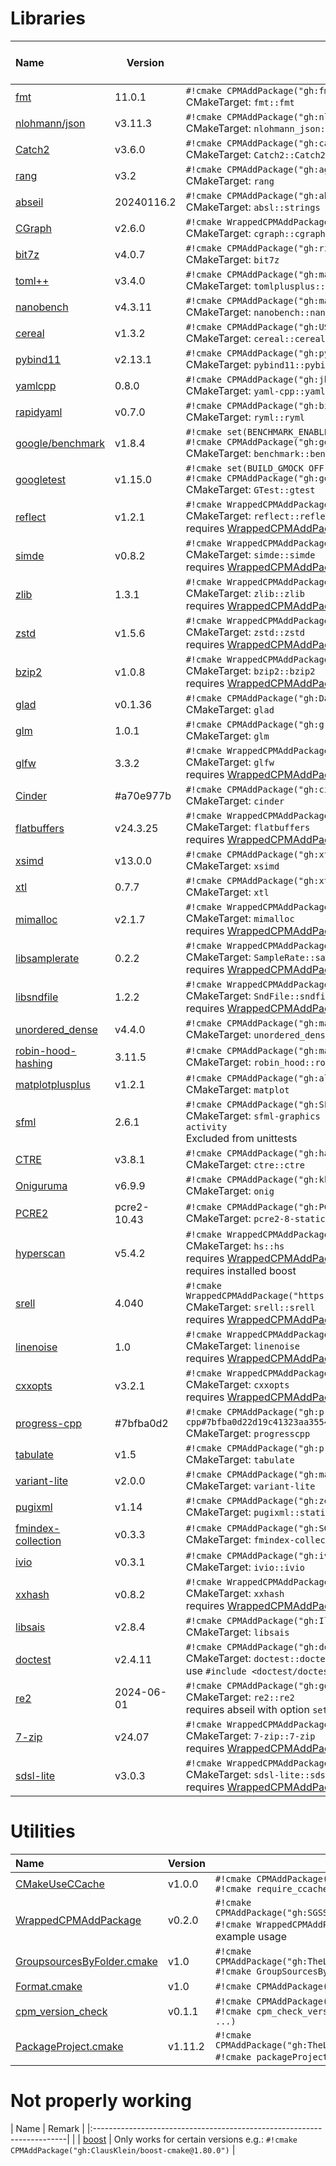 <!-- SPDX-FileCopyrightText: 2024 Simon Gene Gottlieb
     SPDX-License-Identifier: CC0-1.0
-->
# Libraries

<div markdown class="compact_data_table">

| Name                                                                   | Version     | CPM                                                                                                 <br>CMakeTarget                                            <br>extra  |
|:-----------------------------------------------------------------------|-------------|---------------------------------------------------------------------------------------------------------------------------------------------------------------------------|
| [fmt](https://github.com/fmtlib/fmt)                                   |  11.0.1     | `#!cmake CPMAddPackage("gh:fmtlib/fmt#11.0.1@11.0.1")`                                              <br>CMakeTarget: `fmt::fmt`                                <br>       |
| [nlohmann/json](https://github.com/nlohmann/json)                      | v3.11.3     | `#!cmake CPMAddPackage("gh:nlohmann/json@3.11.3")`                                                  <br>CMakeTarget: `nlohmann_json::nlohmann_json`            <br>       |
| [Catch2](https://github.com/catchorg/Catch2)                           | v3.6.0      | `#!cmake CPMAddPackage("gh:catchorg/Catch2@3.6.0")`                                                 <br>CMakeTarget: `Catch2::Catch2 Catch2::Catch2WithMain`   <br>       |
| [rang](https://github.com/agauniyal/rang)                              | v3.2        | `#!cmake CPMAddPackage("gh:agauniyal/rang@3.2")`                                                    <br>CMakeTarget: `rang`                                    <br>       |
| [abseil](https://github.com/abseil/abseil-cpp)                         | 20240116.2  | `#!cmake CPMAddPackage("gh:abseil/abseil-cpp#20240116.2")`                                          <br>CMakeTarget: `absl::strings absl::*`                   <br>       |
| [CGraph](https://github.com/ChunelFeng/CGraph)                         | v2.6.0      | `#!cmake WrappedCPMAddPackage("gh:ChunelFeng/CGraph@2.6.0")`                                        <br>CMakeTarget: `cgraph::cgraph`                          <br>       |
| [bit7z](https://github.com/rikyoz/bit7z)                               | v4.0.7      | `#!cmake CPMAddPackage("gh:rikyoz/bit7z@4.0.7")`                                                    <br>CMakeTarget: `bit7z`                                   <br>       |
| [toml++](https://github.com/marzer/tomlplusplus)                       | v3.4.0      | `#!cmake CPMAddPackage("gh:marzer/tomlplusplus@3.4.0")`                                             <br>CMakeTarget: `tomlplusplus::tomlplusplus`              <br>       |
| [nanobench](https://github.com/martinus/nanobench)                     | v4.3.11     | `#!cmake CPMAddPackage("gh:martinus/nanobench@4.3.11")`                                             <br>CMakeTarget: `nanobench::nanobench`                    <br>       |
| [cereal](https://github.com/USCiLab/cereal)                            | v1.3.2      | `#!cmake CPMAddPackage("gh:USCiLab/cereal@1.3.2")`                                                  <br>CMakeTarget: `cereal::cereal`                          <br>       |
| [pybind11](https://github.com/pybind/pybind11)                         | v2.13.1     | `#!cmake CPMAddPackage("gh:pybind/pybind11@2.13.1")`                                                <br>CMakeTarget: `pybind11::pybind11`                      <br>       |
| [yamlcpp](https://github.com/jbeder/yaml-cpp)                          |  0.8.0      | `#!cmake CPMAddPackage("gh:jbeder/yaml-cpp#0.8.0@0.8.0")`                                           <br>CMakeTarget: `yaml-cpp::yaml-cpp`                      <br>       |
| [rapidyaml](https://github.com/biojppm/rapidyaml)                      | v0.7.0      | `#!cmake CPMAddPackage("gh:biojppm/rapidyaml@0.7.0")`                                               <br>CMakeTarget: `ryml::ryml`                              <br>       |
| [google/benchmark](https://github.com/google/benchmark)                | v1.8.4      | `#!cmake set(BENCHMARK_ENABLE_TESTING OFF)`<br>`#!cmake CPMAddPackage("gh:google/benchmark@1.8.4")` <br>CMakeTarget: `benchmark::benchmark`                    <br>       |
| [googletest](https://github.com/google/googletest)                     | v1.15.0     | `#!cmake set(BUILD_GMOCK OFF)`<br>`#!cmake CPMAddPackage("gh:google/googletest@1.15.0")`            <br>CMakeTarget: `GTest::gtest`                            <br>       |
| [reflect](https://github.com/boost-ext/reflect)                        | v1.2.1      | `#!cmake WrappedCPMAddPackage("gh:boost-ext/reflect@1.2.1")`                                        <br>CMakeTarget: `reflect::reflect`                         <br> requires [WrappedCPMAddPackage](https://github.com/SGSSGene/WrappedCPMAddPackage) |
| [simde](https://github.com/simd-everywhere/simde)                      | v0.8.2      | `#!cmake WrappedCPMAddPackage("gh:simd-everywhere/simde@0.8.2")`                                    <br>CMakeTarget: `simde::simde`                            <br> requires [WrappedCPMAddPackage](https://github.com/SGSSGene/WrappedCPMAddPackage) |
| [zlib](https://zlib.net/zlib-1.3.1.tar.gz)                             |  1.3.1      | `#!cmake WrappedCPMAddPackage("https://zlib.net/zlib-1.3.1.tar.gz@1.3.1")`                          <br>CMakeTarget: `zlib::zlib`                              <br> requires [WrappedCPMAddPackage](https://github.com/SGSSGene/WrappedCPMAddPackage) |
| [zstd](https://github.com/facebook/zstd)                               | v1.5.6      | `#!cmake WrappedCPMAddPackage("gh:facebook/zstd@1.5.5")`                                            <br>CMakeTarget: `zstd::zstd`                              <br> requires [WrappedCPMAddPackage](https://github.com/SGSSGene/WrappedCPMAddPackage) |
| [bzip2](https://sourceware.org/bzip2/)                                 | v1.0.8      | `#!cmake WrappedCPMAddPackage("https://sourceware.org/pub/bzip2/bzip2-1.0.8.tar.gz@1.0.8")`         <br>CMakeTarget: `bzip2::bzip2`                            <br> requires [WrappedCPMAddPackage](https://github.com/SGSSGene/WrappedCPMAddPackage) |
| [glad](https://github.com/Dav1dde/glad)                                | v0.1.36     | `#!cmake CPMAddPackage("gh:Dav1dde/glad@0.1.36")`                                                   <br>CMakeTarget: `glad`                                    <br>       |
| [glm](https://github.com/g-truc/glm)                                   |  1.0.1      | `#!cmake CPMAddPackage("gh:g-truc/glm#1.0.1@1.0.1")`                                                <br>CMakeTarget: `glm`                                     <br>       |
| [glfw](https://github.com/glfw/glfw)                                   |  3.3.2      | `#!cmake WrappedCPMAddPackage("gh:glfw/glfw#3.4@3.4")`                                              <br>CMakeTarget: `glfw`                                    <br> requires [WrappedCPMAddPackage](https://github.com/SGSSGene/WrappedCPMAddPackage) |
| [Cinder](https://github.com/cinder/Cinder)                             | #a70e977b   | `#!cmake CPMAddPackage("gh:cinder/Cinder#a70e977b735ca493910984a56723280b66385059")`                <br>CMakeTarget: `cinder`                                  <br>       |
| [flatbuffers](https://github.com/google/flatbuffers)                   | v24.3.25    | `#!cmake WrappedCPMAddPackage("gh:google/flatbuffers@24.3.7")`                                      <br>CMakeTarget: `flatbuffers`                             <br> requires [WrappedCPMAddPackage](https://github.com/SGSSGene/WrappedCPMAddPackage) |
| [xsimd](https://github.com/xtensor-stack/xsimd)                        | v13.0.0     | `#!cmake CPMAddPackage("gh:xtensor-stack/xsimd#13.0.0@13.0.0")`                                     <br>CMakeTarget: `xsimd`                                   <br>       |
| [xtl](https://github.com/xtensor-stack/xtl)                            |  0.7.7      | `#!cmake CPMAddPackage("gh:xtensor-stack/xtl#0.7.7@0.7.7")`                                         <br>CMakeTarget: `xtl`                                     <br>       |
| [mimalloc](https://github.com/microsoft/mimalloc)                      | v2.1.7      | `#!cmake WrappedCPMAddPackage("gh:microsoft/mimalloc@2.1.7")`                                       <br>CMakeTarget: `mimalloc`                                <br> requires [WrappedCPMAddPackage](https://github.com/SGSSGene/WrappedCPMAddPackage) |
| [libsamplerate](https://github.com/libsndfile/libsamplerate)           |  0.2.2      | `#!cmake WrappedCPMAddPackage("gh:libsndfile/libsamplerate#0.2.2@0.2.2")`                           <br>CMakeTarget: `SampleRate::samplerate`                  <br> requires [WrappedCPMAddPackage](https://github.com/SGSSGene/WrappedCPMAddPackage) |
| [libsndfile](https://github.com/libsndfile/libsndfile)                 |  1.2.2      | `#!cmake WrappedCPMAddPackage("gh:libsndfile/libsndfile#1.2.2@1.2.2")`                              <br>CMakeTarget: `SndFile::sndfile`                        <br> requires [WrappedCPMAddPackage](https://github.com/SGSSGene/WrappedCPMAddPackage) |
| [unordered_dense](https://github.com/martinus/unordered_dense)         | v4.4.0      | `#!cmake CPMAddPackage("gh:martinus/unordered_dense@4.4.0")`                                        <br>CMakeTarget: `unordered_dense::unordered_dense`        <br>       |
| [robin-hood-hashing](https://github.com/martinus/robin-hood-hashing)   |  3.11.5     | `#!cmake CPMAddPackage("gh:martinus/robin-hood-hashing#3.11.5@3.11.5")`                             <br>CMakeTarget: `robin_hood::robin_hood`                  <br>       |
| [matplotplusplus](https://github.com/alandefreitas/matplotplusplus)    | v1.2.1      | `#!cmake CPMAddPackage("gh:alandefreitas/matplotplusplus@1.2.1")`                                   <br>CMakeTarget: `matplot`                                 <br>       |
| [sfml](https://github.com/SFML/SFML)                                   |  2.6.1      | `#!cmake CPMAddPackage("gh:SFML/SFML#2.6.1@2.6.1")`                                                 <br>CMakeTarget: `sfml-graphics sfml-network sfml-audio sfml-system sfml-window sfml-main sfml-activity` <br> Excluded from unittests |
| [CTRE](https://github.com/hanickadot/compile-time-regular-expressions) | v3.8.1      | `#!cmake CPMAddPackage("gh:hanickadot/compile-time-regular-expressions@3.8.1")`                     <br>CMakeTarget: `ctre::ctre`                              <br>       |
| [Oniguruma](https://github.com/kkos/oniguruma)                         | v6.9.9      | `#!cmake CPMAddPackage("gh:kkos/oniguruma@6.9.9")`                                                  <br>CMakeTarget: `onig`                                    <br>       |
| [PCRE2](https://github.com/PCRE2Project/pcre2)                         | pcre2-10.43 | `#!cmake CPMAddPackage("gh:PCRE2Project/pcre2#pcre2-10.43")`                                        <br>CMakeTarget: `pcre2-8-static`                          <br>       |
| [hyperscan](https://github.com/intel/hyperscan)                        | v5.4.2      | `#!cmake WrappedCPMAddPackage("gh:intel/hyperscan@5.4.2")`                                          <br>CMakeTarget: `hs::hs`                                  <br> requires [WrappedCPMAddPackage](https://github.com/SGSSGene/WrappedCPMAddPackage)<br>requires installed boost |
| [srell](https://www.akenotsuki.com/misc/srell/en/)                     |  4.040      | `#!cmake WrappedCPMAddPackage("https://www.akenotsuki.com/misc/srell/releases/srell4_040.zip@4.040")` <br>CMakeTarget: `srell::srell`                          <br> requires [WrappedCPMAddPackage](https://github.com/SGSSGene/WrappedCPMAddPackage) |
| [linenoise](https://github.com/antirez/linenoise)                      |  1.0        | `#!cmake WrappedCPMAddPackage("gh:antirez/linenoise#1.0@1.0")`                                      <br>CMakeTarget: `linenoise`                               <br> requires [WrappedCPMAddPackage](https://github.com/SGSSGene/WrappedCPMAddPackage) |
| [cxxopts](https://github.com/jarro2783/cxxopts)                        | v3.2.1      | `#!cmake WrappedCPMAddPackage("gh:jarro2783/cxxopts@2.2.0")`                                        <br>CMakeTarget: `cxxopts`                                 <br> requires [WrappedCPMAddPackage](https://github.com/SGSSGene/WrappedCPMAddPackage) |
| [progress-cpp](https://github.com/prakhar1989/progress-cpp)            | #7bfba0d2   | `#!cmake CPMAddPackage("gh:prakhar1989/progress-cpp#7bfba0d22d19c41323aa35541618b6ebec9d737c")`     <br>CMakeTarget: `progresscpp`                             <br>       |
| [tabulate](https://github.com/p-ranav/tabulate)                        | v1.5        | `#!cmake CPMAddPackage("gh:p-ranav/tabulate@1.0")`                                                  <br>CMakeTarget: `tabulate`                                <br>       |
| [variant-lite](https://github.com/martinmoene/variant-lite)            | v2.0.0      | `#!cmake CPMAddPackage("gh:martinmoene/variant-lite@1.2.2")`                                        <br>CMakeTarget: `variant-lite`                            <br>       |
| [pugixml](https://github.com/zeux/pugixml)                             | v1.14       | `#!cmake CPMAddPackage("gh:zeux/pugixml@1.14")`                                                     <br>CMakeTarget: `pugixml::static`                         <br>       |
| [fmindex-collection](https://github.com/SGSSGene/fmindex-collection)   | v0.3.3      | `#!cmake CPMAddPackage("gh:SGSSGene/fmindex-collection@0.3.3")`                                     <br>CMakeTarget: `fmindex-collection::fmindex-collection`  <br>       |
| [ivio](https://github.com/iv-project/IVio)                             | v0.3.1      | `#!cmake CPMAddPackage("gh:iv-project/ivio@0.3.1")`                                                 <br>CMakeTarget: `ivio::ivio`                              <br>       |
| [xxhash](https://github.com/Cyan4973/xxHash)                           | v0.8.2      | `#!cmake WrappedCPMAddPackage("gh:Cyan4973/xxHash@0.8.2")`                                          <br>CMakeTarget: `xxhash`                                  <br> requires [WrappedCPMAddPackage](https://github.com/SGSSGene/WrappedCPMAddPackage) |
| [libsais](https://github.com/IlyaGrebnov/libsais)                      | v2.8.4      | `#!cmake CPMAddPackage("gh:IlyaGrebnov/libsais@2.8.4")`                                             <br>CMakeTarget: `libsais`                                 <br>       |
| [doctest](https://github.com/doctest/doctest)                          | v2.4.11     | `#!cmake CPMAddPackage("gh:doctest/doctest@2.4.11")`                                                <br>CMakeTarget: `doctest::doctest`, `doctest::doctest_with_main` <br> use `#include <doctest/doctest.h>` |
| [re2](https://github.com/google/re2)                                   | 2024-06-01  | `#!cmake CPMAddPackage("gh:google/re2#2024-06-01")`                                                 <br>CMakeTarget: `re2::re2`                                <br> requires abseil with option `set(ABSL_ENABLE_INSTALL ON)` |
| [7-zip](https://github.com/rikyoz/7-zip)                               | v24.07      | `#!cmake WrappedCPMAddPackage("gh:rikyoz/7-Zip@24.07")`                                             <br>CMakeTarget: `7-zip::7-zip`                            <br> requires [WrappedCPMAddPackage](https://github.com/SGSSGene/WrappedCPMAddPackage) |
| [sdsl-lite](https://github.com/xxsds/sdsl-lite)                        | v3.0.3      | `#!cmake WrappedCPMAddPackage("gh:xxsds/sdsl-lite@3.0.3")`                                          <br>CMakeTarget: `sdsl-lite::sdsl-lite`                    <br> requires [WrappedCPMAddPackage](https://github.com/SGSSGene/WrappedCPMAddPackage) |



</div>

# Utilities

<div markdown class="compact_data_table">

| Name                                                                                     | Version    | CPM                                                                                                                                                                       |
|:-----------------------------------------------------------------------------------------|------------|---------------------------------------------------------------------------------------------------------------------------------------------------------------------------|
| [CMakeUseCCache](https://github.com/SGSSGene/CMakeUseCCache)                             |    v1.0.0  | `#!cmake CPMAddPackage("gh:SGSSGene/CMakeUseCCache@1.0.0")`                                      <br>`#!cmake require_ccache() # activates ccache usage`    <br>          |
| [WrappedCPMAddPackage](https://github.com/SGSSGene/WrappedCPMAddPackage)                 |    v0.2.0  | `#!cmake CPMAddPackage("gh:SGSSGene/WrappedCPMAddPackage@0.2.0")`                                <br>`#!cmake WrappedCPMAddPackage("gh:boost-ext/reflect@1.1.0")` # example usage <br>   |
| [GroupsourcesByFolder.cmake](https://github.com/TheLartians/GroupSourcesByFolder.cmake)  |    v1.0    | `#!cmake CPMAddPackage("gh:TheLartians/GroupSourcesByFolder.cmake@1.0")`                         <br>`#!cmake GroupSourcesByFolder(myTarget)`                             |
| [Format.cmake](https://github.com/TheLartians/Format.cmake)                              |    v1.0    | `#!cmake CPMAddPackage("gh:TheLartians/Format.cmake@1.0")`                                       <br>                                                                     |
| [cpm_version_check](https://github.com/SGSSGene/cpm_check_version)                       |    v0.1.1  | `#!cmake CPMAddPackage("gh:SGSSGene/cpm_check_version@0.1.1")`                                   <br>`#!cmake cpm_check_version([ignore_package1] [igonre_package2] ...)` |
| [PackageProject.cmake](https://github.com/TheLartians/PackageProject.cmake)              |    v1.11.2 | `#!cmake CPMAddPackage("gh:TheLartians/PackageProject.cmake@1.11.2")`                            <br>`#!cmake packageProject(....)` # example usage <br>                  |

</div>

# Not properly working

<div markdown class="compact_data_table">

| Name                                                                   | Remark |
|:-----------------------------------------------------------------------|        |
| [boost](https://github.com/ClausKlein/boost-cmake)                     | Only works for certain versions e.g.: `#!cmake CPMAddPackage("gh:ClausKlein/boost-cmake@1.80.0")` |

</div>


<!--
| [backward-cpp](https://github.com/bombela/backward-cpp) | v1.6       | `backward`                              | `CPMAddPackage("gh:bombela/backward-cpp@1.6")`                               |       |
| [brotli](https://github.com/google/brotli.git)          | v1.1.0     | `brotli`                                | `CPMAddPackage("gh:google/brotli@1.1.0")`                                    |       |
 -->
